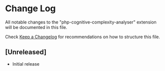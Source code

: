 # Change Log

All notable changes to the "php-cognitive-complexity-analyser" extension will be documented in this file.

Check [Keep a Changelog](http://keepachangelog.com/) for recommendations on how to structure this file.

## [Unreleased]

- Initial release